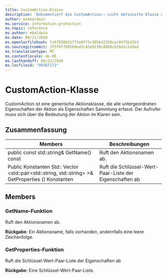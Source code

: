 ```yaml
---
title: CustomAction-Klasse
description: 'Dokumentiert die CustomAction:: nicht definierte Klasse des Microsoft Information Protection (MIP) SDK.'
author: msmbaldwin
ms.service: information-protection
ms.topic: reference
ms.author: mbaldwin
ms.date: 09/21/2020
ms.openlocfilehash: fc67920b517f3a9f75c395b42350cec9d75b23b3
ms.sourcegitcommit: 3f5f9f7695b9ed3c45e9230cd8b8cb39a1c5a5ed
ms.translationtype: MT
ms.contentlocale: de-DE
ms.lasthandoff: 09/23/2020
ms.locfileid: "95567172"
---
```

# <a name="class-customaction"></a>CustomAction-Klasse 
CustomAction ist eine generische Aktionsklasse, die alle untergeordneten Eigenschaften der Aktion als Eigenschaften Sammlung erfasst. Der Aufrufer muss sich über die Bedeutung der Aktion im Klaren sein.
  
## <a name="summary"></a>Zusammenfassung
 Members                        | Beschreibungen                                
--------------------------------|---------------------------------------------
public const std::string& GetName() const  |  Ruft den Aktionsnamen ab.
Public Konstanten Std:: Vector \<std::pair\<std::string, std::string\> \>& GetProperties () Konstanten  |  Ruft die Schlüssel-Wert-Paar-Liste der Eigenschaften ab
  
## <a name="members"></a>Members
  
### <a name="getname-function"></a>GetName-Funktion
Ruft den Aktionsnamen ab.

  
**Rückgabe**: Ein Aktionsname, falls vorhanden, andernfalls eine leere Zeichenfolge.
  
### <a name="getproperties-function"></a>GetProperties-Funktion
Ruft die Schlüssel-Wert-Paar-Liste der Eigenschaften ab

  
**Rückgabe**: Eine Schlüssel-Wert-Paar-Liste.